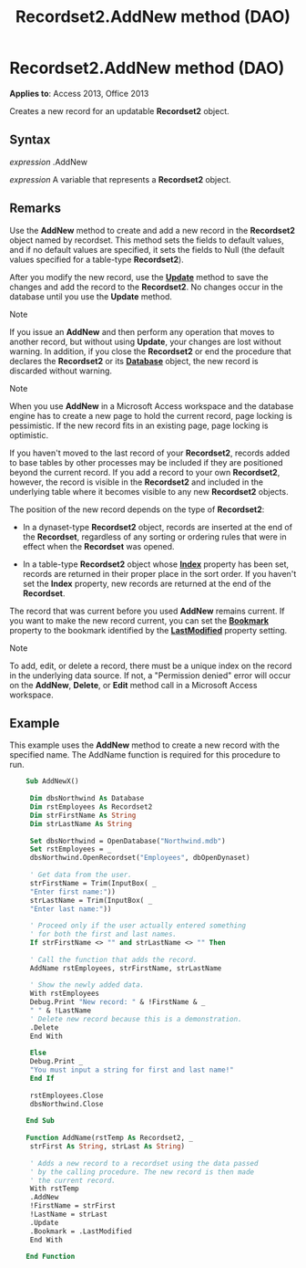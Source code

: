 ﻿---
title: Recordset2.AddNew method (DAO)
TOCTitle: AddNew Method
ms:assetid: 25c7d207-185c-943b-405e-b138ffb8b3e2
ms:mtpsurl: https://msdn.microsoft.com/library/Ff191874(v=office.15)
ms:contentKeyID: 48543792
ms.date: 09/18/2015
mtps_version: v=office.15
---

# Recordset2.AddNew method (DAO)


**Applies to**: Access 2013, Office 2013
 

Creates a new record for an updatable **Recordset2** object.

## Syntax

*expression* .AddNew

*expression* A variable that represents a **Recordset2** object.

## Remarks

Use the **AddNew** method to create and add a new record in the **Recordset2** object named by recordset. This method sets the fields to default values, and if no default values are specified, it sets the fields to Null (the default values specified for a table-type **Recordset2**).

After you modify the new record, use the **[Update](recordset2-update-method-dao.md)** method to save the changes and add the record to the **Recordset2**. No changes occur in the database until you use the **Update** method.


> [!NOTE]
> <P>If you issue an <STRONG>AddNew</STRONG> and then perform any operation that moves to another record, but without using <STRONG>Update</STRONG>, your changes are lost without warning. In addition, if you close the <STRONG>Recordset2</STRONG> or end the procedure that declares the <STRONG>Recordset2</STRONG> or its <STRONG><A href="database-object-dao.md">Database</A></STRONG> object, the new record is discarded without warning.</P>




> [!NOTE]
> <P>When you use <STRONG>AddNew</STRONG> in a Microsoft Access workspace and the database engine has to create a new page to hold the current record, page locking is pessimistic. If the new record fits in an existing page, page locking is optimistic.</P>



If you haven't moved to the last record of your **Recordset2**, records added to base tables by other processes may be included if they are positioned beyond the current record. If you add a record to your own **Recordset2**, however, the record is visible in the **Recordset2** and included in the underlying table where it becomes visible to any new **Recordset2** objects.

The position of the new record depends on the type of **Recordset2**:

  - In a dynaset-type **Recordset2** object, records are inserted at the end of the **Recordset**, regardless of any sorting or ordering rules that were in effect when the **Recordset** was opened.

  - In a table-type **Recordset2** object whose **[Index](recordset2-index-property-dao.md)** property has been set, records are returned in their proper place in the sort order. If you haven't set the **Index** property, new records are returned at the end of the **Recordset**.

The record that was current before you used **AddNew** remains current. If you want to make the new record current, you can set the **[Bookmark](recordset2-bookmark-property-dao.md)** property to the bookmark identified by the **[LastModified](recordset2-lastmodified-property-dao.md)** property setting.


> [!NOTE]
> <P>To add, edit, or delete a record, there must be a unique index on the record in the underlying data source. If not, a "Permission denied" error will occur on the <STRONG>AddNew</STRONG>, <STRONG>Delete</STRONG>, or <STRONG>Edit</STRONG> method call in a Microsoft Access workspace.</P>



## Example

This example uses the **AddNew** method to create a new record with the specified name. The AddName function is required for this procedure to run.

```vb
    Sub AddNewX() 
     
     Dim dbsNorthwind As Database 
     Dim rstEmployees As Recordset2 
     Dim strFirstName As String 
     Dim strLastName As String 
     
     Set dbsNorthwind = OpenDatabase("Northwind.mdb") 
     Set rstEmployees = _ 
     dbsNorthwind.OpenRecordset("Employees", dbOpenDynaset) 
     
     ' Get data from the user. 
     strFirstName = Trim(InputBox( _ 
     "Enter first name:")) 
     strLastName = Trim(InputBox( _ 
     "Enter last name:")) 
     
     ' Proceed only if the user actually entered something 
     ' for both the first and last names. 
     If strFirstName <> "" and strLastName <> "" Then 
     
     ' Call the function that adds the record. 
     AddName rstEmployees, strFirstName, strLastName 
     
     ' Show the newly added data. 
     With rstEmployees 
     Debug.Print "New record: " & !FirstName & _ 
     " " & !LastName 
     ' Delete new record because this is a demonstration. 
     .Delete 
     End With 
     
     Else 
     Debug.Print _ 
     "You must input a string for first and last name!" 
     End If 
     
     rstEmployees.Close 
     dbsNorthwind.Close 
     
    End Sub 
     
    Function AddName(rstTemp As Recordset2, _ 
     strFirst As String, strLast As String) 
     
     ' Adds a new record to a recordset using the data passed 
     ' by the calling procedure. The new record is then made 
     ' the current record. 
     With rstTemp 
     .AddNew 
     !FirstName = strFirst 
     !LastName = strLast 
     .Update 
     .Bookmark = .LastModified 
     End With 
     
    End Function
```
